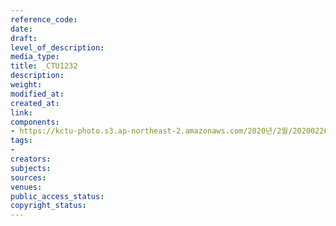 ```yaml
---
reference_code: 
date: 
draft: 
level_of_description: 
media_type: 
title: _CTU1232
description: 
weight: 
modified_at: 
created_at: 
link: 
components:
- https://kctu-photo.s3.ap-northeast-2.amazonaws.com/2020년/2월/20200226_공무원노조+회복투+김은환+위원장+단식투쟁+8일차_해고자+원직복직특별법+2월+국회+제정+촉구_윤후덕+더불어민주당+원내수석부대표/_CTU1232.jpg
tags:
- 
creators: 
subjects: 
sources: 
venues: 
public_access_status: 
copyright_status: 
---
```

